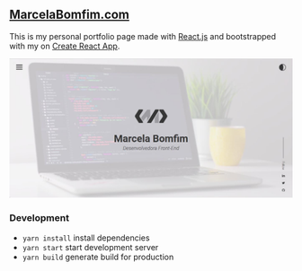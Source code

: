 ## [MarcelaBomfim.com](https://marcelabomfim.com)

This is my personal portfolio page made with [React.js](https://github.com/facebook/react) and bootstrapped with my on [Create React App](https://github.com/marcelabomfim/create-react-app).

![Print](/print.jpeg)

### Development

- `yarn install` install dependencies
- `yarn start` start development server
- `yarn build` generate build for production
